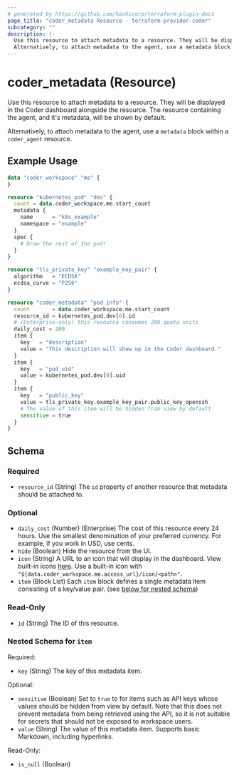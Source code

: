 ```yaml
---
# generated by https://github.com/hashicorp/terraform-plugin-docs
page_title: "coder_metadata Resource - terraform-provider-coder"
subcategory: ""
description: |-
  Use this resource to attach metadata to a resource. They will be displayed in the Coder dashboard alongside the resource. The resource containing the agent, and it's metadata, will be shown by default.
  Alternatively, to attach metadata to the agent, use a metadata block within a coder_agent resource.
---
```


# coder_metadata (Resource)

Use this resource to attach metadata to a resource. They will be displayed in the Coder dashboard alongside the resource. The resource containing the agent, and it's metadata, will be shown by default. 

Alternatively, to attach metadata to the agent, use a `metadata` block within a `coder_agent` resource.

## Example Usage

```terraform
data "coder_workspace" "me" {
}

resource "kubernetes_pod" "dev" {
  count = data.coder_workspace.me.start_count
  metadata {
    name      = "k8s_example"
    namespace = "example"
  }
  spec {
    # Draw the rest of the pod!
  }
}

resource "tls_private_key" "example_key_pair" {
  algorithm   = "ECDSA"
  ecdsa_curve = "P256"
}

resource "coder_metadata" "pod_info" {
  count       = data.coder_workspace.me.start_count
  resource_id = kubernetes_pod.dev[0].id
  # (Enterprise-only) this resource consumes 200 quota units
  daily_cost = 200
  item {
    key   = "description"
    value = "This description will show up in the Coder dashboard."
  }
  item {
    key   = "pod_uid"
    value = kubernetes_pod.dev[0].uid
  }
  item {
    key   = "public_key"
    value = tls_private_key.example_key_pair.public_key_openssh
    # The value of this item will be hidden from view by default
    sensitive = true
  }
}
```

<!-- schema generated by tfplugindocs -->
## Schema

### Required

- `resource_id` (String) The `id` property of another resource that metadata should be attached to.

### Optional

- `daily_cost` (Number) (Enterprise) The cost of this resource every 24 hours. Use the smallest denomination of your preferred currency. For example, if you work in USD, use cents.
- `hide` (Boolean) Hide the resource from the UI.
- `icon` (String) A URL to an icon that will display in the dashboard. View built-in icons [here](https://github.com/coder/coder/tree/main/site/static/icon). Use a built-in icon with `"${data.coder_workspace.me.access_url}/icon/<path>"`.
- `item` (Block List) Each `item` block defines a single metadata item consisting of a key/value pair. (see [below for nested schema](#nestedblock--item))

### Read-Only

- `id` (String) The ID of this resource.

<a id="nestedblock--item"></a>
### Nested Schema for `item`

Required:

- `key` (String) The key of this metadata item.

Optional:

- `sensitive` (Boolean) Set to `true` to for items such as API keys whose values should be hidden from view by default. Note that this does not prevent metadata from being retrieved using the API, so it is not suitable for secrets that should not be exposed to workspace users.
- `value` (String) The value of this metadata item. Supports basic Markdown, including hyperlinks.

Read-Only:

- `is_null` (Boolean)
